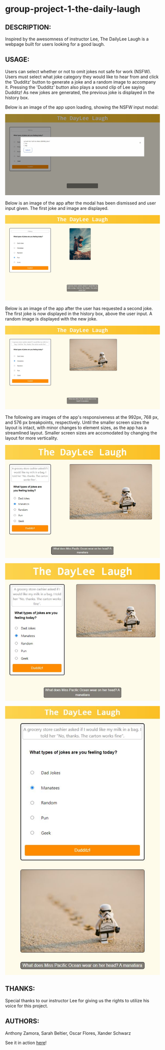 # group-project-1-the-daily-laugh


## DESCRIPTION:

Inspired by the awesomness of instructor Lee, The DailyLee Laugh is a webpage built for users looking for a good laugh. 

## USAGE:

Users can select whether or not to omit jokes not safe for work (NSFW). Users must select what joke category they would like to hear from and click the 'Dudditz' button to generate a joke and a random image to accompany it. Pressing the 'Dudditz' button also plays a sound clip of Lee saying Dudditz! As new jokes are generated, the previous joke is displayed in the history box.

Below is an image of the app upon loading, showing the NSFW input modal:

![Picture of initial app, before utilization.](assets/images/initial_page.JPG)

Below is an image of the app after the modal has been dismissed and user input given. The first joke and image are displayed.

![Picture of app, user input given and first joke displayed.](assets/images/first_joke.JPG)

Below is an image of the app after the user has requested a second joke. The first joke is now displayed in the history box, above the user input. A random image is displayed with the new joke.

![Picture of app, second joke and image combination displayed.](assets/images/second_joke.JPG)

The following are images of the app's responsiveness at the 992px, 768 px, and 576 px breakpoints, respectively. Until the smaller screen sizes the layout is intact, with minor changes to element sizes, as the app has a streamlined layout. Smaller screen sizes are accomodated by changing the layout for more verticality.

![Picture of app at the 992px breakpoint.](assets/images/992_breakpoint.JPG)

![Picture of app at the 768px breakpoint.](assets/images/768_breakpoint.JPG)

![Picture of app at the 576px breakpoint.](assets/images/576_breakpoint.JPG)

## THANKS:

Special thanks to our instructor Lee for giving us the rights to utilize his voice for this project.

## AUTHORS:

Anthony Zamora, Sarah Beltier, Oscar Flores, Xander Schwarz

See it in action [here](https://sbeltier.github.io/group-project-1-the-daily-laugh/)!
